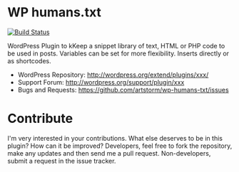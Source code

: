 WP humans.txt
=============

[![Build Status](https://travis-ci.org/artstorm/wp-humans-txt.png?branch=develop)](https://travis-ci.org/artstorm/wp-humans-txt)

WordPress Plugin to kKeep a snippet library of text, HTML or PHP code to be used in posts. Variables can be set for more flexibility. Inserts directly or as shortcodes.

* WordPress Repository: http://wordpress.org/extend/plugins/xxx/
* Support Forum:        http://wordpress.org/support/plugin/xxx
* Bugs and Requests:    https://github.com/artstorm/wp-humans-txt/issues


Contribute
==========
I'm very interested in your contributions. What else deserves to be in this plugin? How can it be improved? Developers, feel free to fork the repository, make any updates and then send me a pull request. Non-developers, submit a request in the issue tracker.
